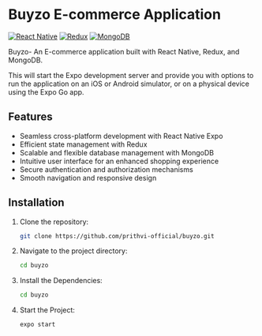 # Buyzo E-commerce Application

[![React Native](https://img.shields.io/badge/React%20Native-v0.63.4-blue.svg)](https://reactnative.dev/)
[![Redux](https://img.shields.io/badge/Redux-v4.0.5-purple.svg)](https://redux.js.org/)
[![MongoDB](https://img.shields.io/badge/MongoDB-v4.4.1-green.svg)](https://www.mongodb.com/)

Buyzo- An E-commerce application built with React Native, Redux, and MongoDB.


This will start the Expo development server and provide you with options to run the application on an iOS or Android simulator, or on a physical device using the Expo Go app.

## Features
- Seamless cross-platform development with React Native Expo
- Efficient state management with Redux
- Scalable and flexible database management with MongoDB
- Intuitive user interface for an enhanced shopping experience
- Secure authentication and authorization mechanisms
- Smooth navigation and responsive design

## Installation

1. Clone the repository:

   ```bash
   git clone https://github.com/prithvi-official/buyzo.git


2. Navigate to the project directory:
    
     ```bash
   cd buyzo

3. Install the Dependencies:
    
      ```bash
   cd buyzo
   
3. Start the Project:
    
      ```node
      expo start
   

